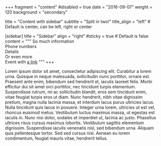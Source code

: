 +++
fragment = "content"
#disabled = true
date = "2016-09-07"
weight = 120
background = "secondary"

title = "Content with sidebar"
subtitle = "Split in two!"
title_align = "left" # Default is center, can be left, right or center

[sidebar]
  title = "Sidebar"
  align = "right"
  #sticky = true # Default is false
  content = """
So much information  
Phone numbers  
Details  
Or even more  
Event with [a link](#)
"""
+++

Lorem ipsum dolor sit amet, consectetur adipiscing elit. Curabitur a lorem urna. Quisque in neque malesuada, sollicitudin nunc porttitor, ornare est. Praesent ante enim, bibendum sed hendrerit et, iaculis laoreet felis. Morbi efficitur dui sit amet orci porttitor, nec tincidunt turpis elementum. Suspendisse rutrum, mi ac sollicitudin blandit, eros sem tincidunt enim, vitae feugiat turpis eros ut diam. Nunc hendrerit, nibh vitae dignissim pretium, magna nulla lacinia massa, et interdum lacus purus ultricies lacus. Nulla tincidunt quis lacus in posuere. Integer urna lorem, ultricies ut est vel, rhoncus euismod metus. Vestibulum luctus maximus massa, ut egestas est iaculis in. Nunc nisi dolor, sodales et imperdiet ut, lacinia ac justo. Phasellus ultrices risus cursus maximus lobortis. Vestibulum sagittis elementum dignissim. Suspendisse iaculis venenatis nisl, sed bibendum urna. Aliquam quis pellentesque tortor. Sed sed cursus nisl. Aenean eu lorem condimentum, feugiat mauris vitae, hendrerit tellus.
